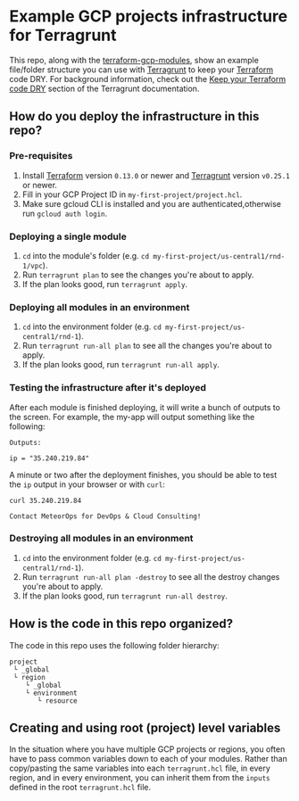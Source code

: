 # Example GCP projects infrastructure for Terragrunt

This repo, along with the [terraform-gcp-modules](https://github.com/meteorops/terraform-gcp-modules), show an example file/folder structure
you can use with [Terragrunt](https://github.com/gruntwork-io/terragrunt) to keep your
[Terraform](https://www.terraform.io) code DRY. For background information, check out the [Keep your Terraform code
DRY](https://github.com/gruntwork-io/terragrunt#keep-your-terraform-code-dry) section of the Terragrunt documentation.

## How do you deploy the infrastructure in this repo?


### Pre-requisites

1. Install [Terraform](https://www.terraform.io/) version `0.13.0` or newer and
   [Terragrunt](https://github.com/gruntwork-io/terragrunt) version `v0.25.1` or newer.
1. Fill in your GCP Project ID in `my-first-project/project.hcl`.
1. Make sure gcloud CLI is installed and you are authenticated,otherwise run `gcloud auth login`.


### Deploying a single module

1. `cd` into the module's folder (e.g. `cd my-first-project/us-central1/rnd-1/vpc`).
1. Run `terragrunt plan` to see the changes you're about to apply.
1. If the plan looks good, run `terragrunt apply`.


### Deploying all modules in an environment

1. `cd` into the environment folder (e.g. `cd my-first-project/us-central1/rnd-1`).
1. Run `terragrunt run-all plan` to see all the changes you're about to apply.
1. If the plan looks good, run `terragrunt run-all apply`.


### Testing the infrastructure after it's deployed

After each module is finished deploying, it will write a bunch of outputs to the screen. For example, the my-app will
output something like the following:

```
Outputs:

ip = "35.240.219.84"
```

A minute or two after the deployment finishes, you should
be able to test the `ip` output in your browser or with `curl`:

```
curl 35.240.219.84

Contact MeteorOps for DevOps & Cloud Consulting!
```

### Destroying all modules in an environment

1. `cd` into the environment folder (e.g. `cd my-first-project/us-central1/rnd-1`).
1. Run `terragrunt run-all plan -destroy` to see all the destroy changes you're about to apply.
1. If the plan looks good, run `terragrunt run-all destroy`.

## How is the code in this repo organized?

The code in this repo uses the following folder hierarchy:

```
project
 └ _global
 └ region
    └ _global
    └ environment
       └ resource
```

## Creating and using root (project) level variables

In the situation where you have multiple GCP projects or regions, you often have to pass common variables down to each
of your modules. Rather than copy/pasting the same variables into each `terragrunt.hcl` file, in every region, and in
every environment, you can inherit them from the `inputs` defined in the root `terragrunt.hcl` file.

